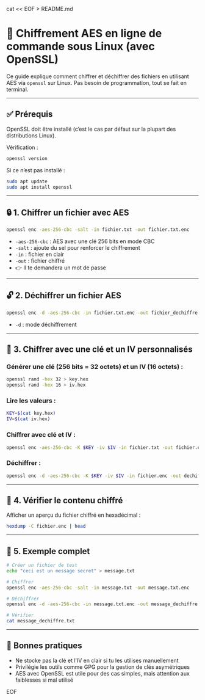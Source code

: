 cat << EOF > README.md
# 🔐 Chiffrement AES en ligne de commande sous Linux (avec OpenSSL)

Ce guide explique comment chiffrer et déchiffrer des fichiers en utilisant AES via `openssl` sur Linux. Pas besoin de programmation, tout se fait en terminal.

---

## ✅ Prérequis

OpenSSL doit être installé (c’est le cas par défaut sur la plupart des distributions Linux).

Vérification :
```bash
openssl version
```

Si ce n’est pas installé :
```bash
sudo apt update
sudo apt install openssl
```

---

## 🔒 1. Chiffrer un fichier avec AES

```bash
openssl enc -aes-256-cbc -salt -in fichier.txt -out fichier.txt.enc
```

- `-aes-256-cbc` : AES avec une clé 256 bits en mode CBC
- `-salt` : ajoute du sel pour renforcer le chiffrement
- `-in` : fichier en clair
- `-out` : fichier chiffré
- 👉 Il te demandera un mot de passe

---

## 🔓 2. Déchiffrer un fichier AES

```bash
openssl enc -d -aes-256-cbc -in fichier.txt.enc -out fichier_dechiffre.txt
```

- `-d` : mode déchiffrement

---

## 🔑 3. Chiffrer avec une clé et un IV personnalisés

### Générer une clé (256 bits = 32 octets) et un IV (16 octets) :
```bash
openssl rand -hex 32 > key.hex
openssl rand -hex 16 > iv.hex
```

### Lire les valeurs :
```bash
KEY=$(cat key.hex)
IV=$(cat iv.hex)
```

### Chiffrer avec clé et IV :
```bash
openssl enc -aes-256-cbc -K $KEY -iv $IV -in fichier.txt -out fichier.enc
```

### Déchiffrer :
```bash
openssl enc -d -aes-256-cbc -K $KEY -iv $IV -in fichier.enc -out dechiffre.txt
```

---

## 🧪 4. Vérifier le contenu chiffré

Afficher un aperçu du fichier chiffré en hexadécimal :
```bash
hexdump -C fichier.enc | head
```

---

## 📄 5. Exemple complet

```bash
# Créer un fichier de test
echo "ceci est un message secret" > message.txt

# Chiffrer
openssl enc -aes-256-cbc -salt -in message.txt -out message.txt.enc

# Déchiffrer
openssl enc -d -aes-256-cbc -in message.txt.enc -out message_dechiffre.txt

# Vérifier
cat message_dechiffre.txt
```

---

## 🧼 Bonnes pratiques

- Ne stocke pas la clé et l’IV en clair si tu les utilises manuellement
- Privilégie les outils comme GPG pour la gestion de clés asymétriques
- AES avec OpenSSL est utile pour des cas simples, mais attention aux faiblesses si mal utilisé

EOF
